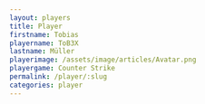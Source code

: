 ```yaml
---
layout: players
title: Player
firstname: Tobias
playername: ToB3X
lastname: Müller
playerimage: /assets/image/articles/Avatar.png
playergame: Counter Strike
permalink: /player/:slug
categories: player
---
```

